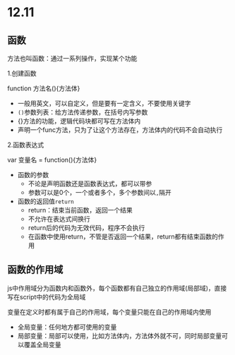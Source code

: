 # 12.11

## 函数

方法也叫函数：通过一系列操作，实现某个功能

1.创建函数

function 方法名(){方法体}

- 一般用英文，可以自定义，但是要有一定含义，不要使用关键字
- `()`参数列表：给方法传递参数，在括号内写参数
- {}方法的功能，逻辑代码块都可写在方法体内
- 声明一个func方法，只为了让这个方法存在，方法体内的代码不会自动执行

2.函数表达式

var 变量名 = function(){方法体}

- 函数的参数
  - 不论是声明函数还是函数表达式，都可以带参
  - 参数可以是0个，一个或者多个，多个参数间以`,`隔开
- 函数的返回值`return`
  - return：结束当前函数，返回一个结果
  - 不允许在表达式间换行
  - return后的代码为无效代码，程序不会执行
  - 在函数中使用return，不管是否返回一个结果，return都有结束函数的作用

## 函数的作用域

js中作用域分为函数内和函数外，每个函数都有自己独立的作用域(局部域)，直接写在script中的代码为全局域

变量在定义时都有属于自己的作用域，每个变量只能在自己的作用域内使用

- 全局变量：任何地方都可使用的变量
- 局部变量：局部可以使用，比如方法体内，方法体外就不可，同时局部变量可以覆盖全局变量
